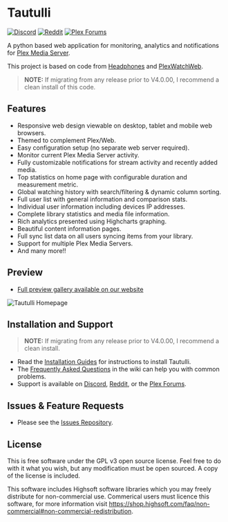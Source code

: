 # Tautulli

[![Discord](https://img.shields.io/badge/Discord-Tautulli-7289DA.svg?style=flat-square)](https://tautulli.com/discord)
[![Reddit](https://img.shields.io/badge/Reddit-Tautulli-FF5700.svg?style=flat-square)](https://www.reddit.com/r/Tautulli/)
[![Plex Forums](https://img.shields.io/badge/Plex%20Forums-Tautulli-E5A00D.svg?style=flat-square)](https://forums.plex.tv/t/tautulli-monitor-your-plex-media-server/225242)

A python based web application for monitoring, analytics and notifications for [Plex Media Server](https://plex.tv).

This project is based on code from [Headphones](https://github.com/rembo10/headphones) and [PlexWatchWeb](https://github.com/ecleese/plexWatchWeb).

> **NOTE:** If migrating from any release prior to V4.0.00, I recommend a clean install of this code.

## Features

* Responsive web design viewable on desktop, tablet and mobile web browsers.
* Themed to complement Plex/Web.
* Easy configuration setup (no separate web server required).
* Monitor current Plex Media Server activity.
* Fully customizable notifications for stream activity and recently added media.
* Top statistics on home page with configurable duration and measurement metric.
* Global watching history with search/filtering & dynamic column sorting.
* Full user list with general information and comparison stats.
* Individual user information including devices IP addresses.
* Complete library statistics and media file information.
* Rich analytics presented using Highcharts graphing.
* Beautiful content information pages.
* Full sync list data on all users syncing items from your library.
* Support for multiple Plex Media Servers.
* And many more!!

## Preview

* [Full preview gallery available on our website](https://tautulli.com)

![Tautulli Homepage](https://tautulli.com/images/screenshots/activity-compressed.jpg?v=2)

## Installation and Support

> **NOTE:** If migrating from any release prior to V4.0.00, I recommend a clean install.

* Read the [Installation Guides](https://github.com/Tautulli/Tautulli-Wiki/wiki/Installation) for instructions to install Tautulli.
* The [Frequently Asked Questions](https://github.com/Tautulli/Tautulli-Wiki/wiki/Frequently-Asked-Questions) in the wiki can help you with common problems.
* Support is available on [Discord](https://tautulli.com/discord), [Reddit](https://www.reddit.com/r/Tautulli), or the [Plex Forums](https://forums.plex.tv/t/tautulli-monitor-your-plex-media-server/225242).

## Issues & Feature Requests

* Please see the [Issues Repository](https://github.com/Tautulli/Tautulli-Issues).

## License

This is free software under the GPL v3 open source license. Feel free to do with it what you wish, but any modification must be open sourced. A copy of the license is included.

This software includes Highsoft software libraries which you may freely distribute for non-commercial use. Commerical users must licence this software, for more information visit https://shop.highsoft.com/faq/non-commercial#non-commercial-redistribution.